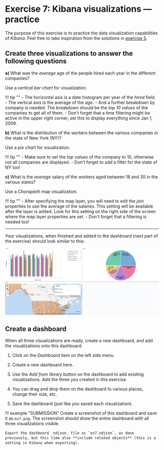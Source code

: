 # Exercise 7: Kibana visualizations — practice

The purpose of this exercise is to practice the data visualization capabilities of _Kibana_. Feel free to take inspiration from the solutions in [exercise 5](exercise5.md).

## Create three visualizations to answer the following questions

**a)** What was the _average_ age of the people hired each year in the different companies?

Use a _vertical bar chart_ for visualization.

!!! tip ""
    - The horizontal axis is a date histogram per year of the _hired_ field.
    - The vertical axis is the average of the _age_.
    - And a further breakdown by company is needed. The breakdown should be the _top 10 values_ of the companies to get all of them.
    - Don't forget that a time filtering might be active in the upper right corner; set this to display everything since Jan 1, 2009.

**b)** What is the distribution of the workers between the various companies in the state of New York (NY)?

Use a _pie chart_ for visualization.

!!! tip ""
    - Make sure to set the _top values_ of the company to 10, otherwise not all companies are displayed.
    - Don't forget to add a filter for the state of NY too!

**c)** What is the _average_ salary of the workers aged between 18 and 30 in the various states?

Use a _Choropleth_ map visualization.

!!! tip ""
    - After specifying the map layer, you will need to edit the _join_ properties to use the average of the salaries. This setting will be available after the layer is added. Look for this setting on the right side of the screen where the map layer properties are set.
    - Don't forget that a filtering is needed too!

---

Your visualizations, when finished and added to the dashboard (next part of the exercise) should look similar to this:

![Sample dashboard](images/kibana-dashboard-sample.png)

## Create a dashboard

When all three visualizations are ready, create a new dashboard, and add the visualizations onto this dashboard.

1. Click on the _Dashboard_ item on the left side menu.

1. Create a new dashboard here.

1. Use the _Add from library_ button on the dashboard to add existing visualizations. Add the three you created in this exercise.

1. You can drag and drop them on the dashboard to various places, change their size, etc.

1. Save the dashboard (just like you saved each visualization).

!!! example "SUBMISSION"
    Create a screenshot of this dashboard and save it as `ex7.png`. The screenshot should show the entire dashboard with all three visualizations visible.

    Export the dashboard _ndjson_ file as `ex7.ndjson`, as done previously, but this time also **include related objects** (this is a setting in Kibana when exporting).
